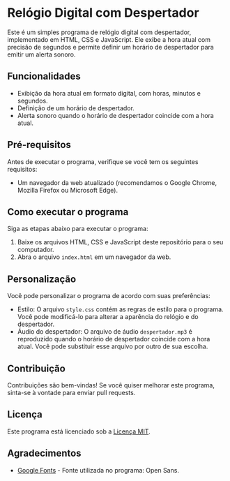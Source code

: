# Relógio Digital com Despertador

Este é um simples programa de relógio digital com despertador, implementado em HTML, CSS e JavaScript. Ele exibe a hora atual com precisão de segundos e permite definir um horário de despertador para emitir um alerta sonoro.

## Funcionalidades

- Exibição da hora atual em formato digital, com horas, minutos e segundos.
- Definição de um horário de despertador.
- Alerta sonoro quando o horário de despertador coincide com a hora atual.

## Pré-requisitos

Antes de executar o programa, verifique se você tem os seguintes requisitos:

- Um navegador da web atualizado (recomendamos o Google Chrome, Mozilla Firefox ou Microsoft Edge).

## Como executar o programa

Siga as etapas abaixo para executar o programa:

1. Baixe os arquivos HTML, CSS e JavaScript deste repositório para o seu computador.
2. Abra o arquivo `index.html` em um navegador da web.

## Personalização

Você pode personalizar o programa de acordo com suas preferências:

- Estilo: O arquivo `style.css` contém as regras de estilo para o programa. Você pode modificá-lo para alterar a aparência do relógio e do despertador.
- Áudio do despertador: O arquivo de áudio `despertador.mp3` é reproduzido quando o horário de despertador coincide com a hora atual. Você pode substituir esse arquivo por outro de sua escolha.

## Contribuição

Contribuições são bem-vindas! Se você quiser melhorar este programa, sinta-se à vontade para enviar pull requests.

## Licença

Este programa está licenciado sob a [Licença MIT](https://opensource.org/licenses/MIT).

## Agradecimentos

- [Google Fonts](https://fonts.google.com/) - Fonte utilizada no programa: Open Sans.

